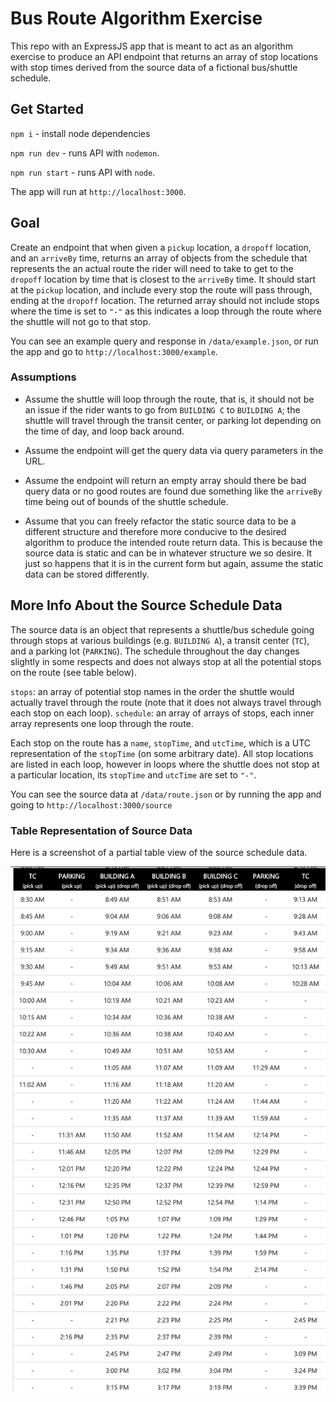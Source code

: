# Bus Route Algorithm Exercise

This repo with an ExpressJS app that is meant to act as an algorithm exercise to produce an API endpoint that returns an array of stop locations with stop times derived from the source data of a fictional bus/shuttle schedule.

## Get Started

`npm i` - install node dependencies

`npm run dev` - runs API with `nodemon`.

`npm run start` - runs API with `node`.

The app will run at `http://localhost:3000`.

## Goal

Create an endpoint that when given a `pickup` location, a `dropoff` location, and an `arriveBy` time, returns an array of objects from the schedule that represents the an actual route the rider will need to take to get to the `dropoff` location by time that is closest to the `arriveBy` time. It should start at the `pickup` location, and include every stop the route will pass through, ending at the `dropoff` location. The returned array should not include stops where the time is set to `"-"` as this indicates a loop through the route where the shuttle will not go to that stop.

You can see an example query and response in `/data/example.json`, or run the app and go to `http://localhost:3000/example`.

### Assumptions

- Assume the shuttle will loop through the route, that is, it should not be an issue if the rider wants to go from `BUILDING C` to `BUILDING A`; the shuttle will travel through the transit center, or parking lot depending on the time of day, and loop back around.

- Assume the endpoint will get the query data via query parameters in the URL.

- Assume the endpoint will return an empty array should there be bad query data or no good routes are found due something like the `arriveBy` time being out of bounds of the shuttle schedule.

- Assume that you can freely refactor the static source data to be a different structure and therefore more conducive to the desired algorithm to produce the intended route return data. This is because the source data is static and can be in whatever structure we so desire. It just so happens that it is in the current form but again, assume the static data can be stored differently.


## More Info About the Source Schedule Data

The source data is an object that represents a shuttle/bus schedule going through stops at various buildings (e.g. `BUILDING A`), a transit center (`TC`), and a parking lot (`PARKING`). The schedule throughout the day changes slightly in some respects and does not always stop at all the potential stops on the route (see table below).

`stops`: an array of potential stop names in the order the shuttle would actually travel through the route (note that it does not always travel through each stop on each loop).
`schedule`: an array of arrays of stops, each inner array represents one loop through the route.

Each stop on the route has a `name`, `stopTime`, and `utcTime`, which is a UTC representation of the `stopTime` (on some arbitrary date). All stop locations are listed in each loop, however in loops where the shuttle does not stop at a particular location, its `stopTime` and `utcTime` are set to `"-"`.

You can see the source data at `/data/route.json` or by running the app and going to `http://localhost:3000/source`


### Table Representation of Source Data

Here is a screenshot of a partial table view of the source schedule data.

![Table Representation of Source Data](/images/table.png)